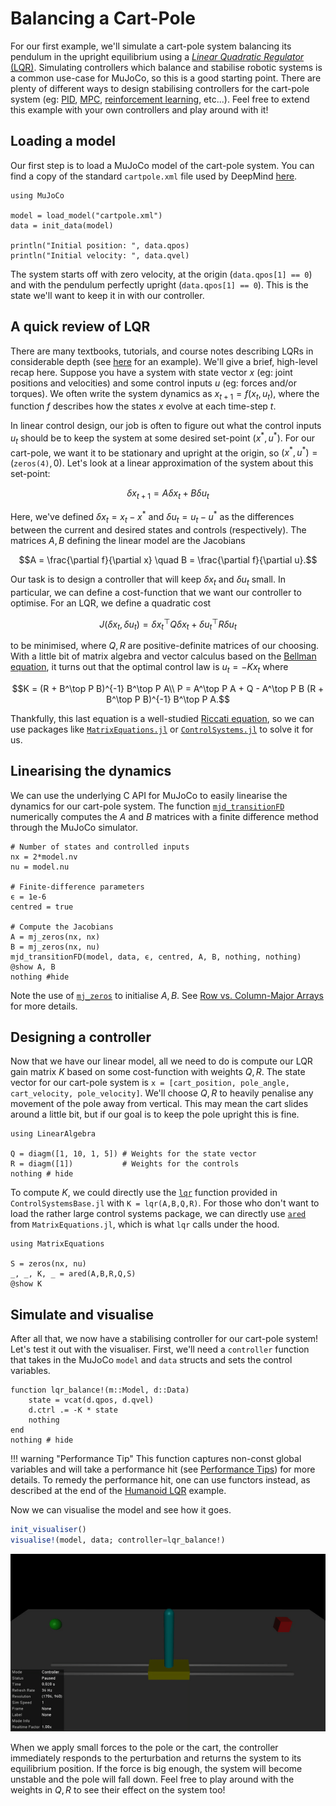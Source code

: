 # Balancing a Cart-Pole

For our first example, we'll simulate a cart-pole system balancing its pendulum in the upright equilibrium using a [*Linear Quadratic Regulator* (LQR)](https://en.wikipedia.org/wiki/Linear%E2%80%93quadratic_regulator). Simulating controllers which balance and stabilise robotic systems is a common use-case for MuJoCo, so this is a good starting point. There are plenty of different ways to design stabilising controllers for the cart-pole system (eg: [PID](https://en.wikipedia.org/wiki/Proportional%E2%80%93integral%E2%80%93derivative_controller), [MPC](https://en.wikipedia.org/wiki/Model_predictive_control), [reinforcement learning](https://en.wikipedia.org/wiki/Reinforcement_learning), etc...). Feel free to extend this example with your own controllers and play around with it!


## Loading a model

Our first step is to load a MuJoCo model of the cart-pole system. You can find a copy of the standard `cartpole.xml` file used by DeepMind [here](https://github.com/JamieMair/MuJoCo.jl/blob/42ec7971be584e3f87aacae40e50f8d43a2dc29c/docs/src/examples/cartpole.xml). 

```@example cartpole
using MuJoCo

model = load_model("cartpole.xml")
data = init_data(model)

println("Initial position: ", data.qpos)
println("Initial velocity: ", data.qvel)
```

The system starts off with zero velocity, at the origin (`data.qpos[1] == 0`) and with the pendulum perfectly upright (`data.qpos[1] == 0`). This is the state we'll want to keep it in with our controller.

## A quick review of LQR

There are many textbooks, tutorials, and course notes describing LQRs in considerable depth (see [here](http://underactuated.mit.edu/lqr.html#section3) for an example). We'll give a brief, high-level recap here. Suppose you have a system with state vector $x$ (eg: joint positions and velocities) and some control inputs $u$ (eg: forces and/or torques). We often write the system dynamics as $x_{t+1} = f(x_t, u_t)$, where the function $f$ describes how the states $x$ evolve at each time-step $t$.

In linear control design, our job is often to figure out what the control inputs $u_t$ should be to keep the system at some desired set-point $(x^*, u^*)$. For our cart-pole, we want it to be stationary and upright at the origin, so $(x^*, u^*) = ($`zeros(4)`$, 0)$. Let's look at a linear approximation of the system about this set-point:
```math
\delta x_{t+1} = A \delta x_t + B \delta u_t
```
Here, we've defined $\delta x_t = x_t - x^*$ and $\delta u_t = u_t - u^*$ as the differences between the current and desired states and controls (respectively). The matrices $A,B$ defining the linear model are the Jacobians
```math
A = \frac{\partial f}{\partial x} \quad B = \frac{\partial f}{\partial u}.
```
Our task is to design a controller that will keep $\delta x_t$ and $\delta u_t$ small. In particular, we can define a cost-function that we want our controller to optimise. For an LQR, we define a quadratic cost
```math
J(\delta x_t, \delta u_t) = \delta x_t^\top Q \delta x_t + \delta u_t^\top R \delta u_t
```
to be minimised, where $Q,R$ are positive-definite matrices of our choosing. With a little bit of matrix algebra and vector calculus based on the [Bellman equation](https://en.wikipedia.org/wiki/Bellman_equation), it turns out that the optimal control law is $u_t = -K x_t$ where 
```math
K = (R + B^\top P B)^{-1} B^\top P A\\
P = A^\top P A + Q - A^\top P B (R + B^\top P B)^{-1} B^\top P A.
```
Thankfully, this last equation is a well-studied [Riccati equation](https://en.wikipedia.org/wiki/Riccati_equation), so we can use packages like [`MatrixEquations.jl`](https://github.com/andreasvarga/MatrixEquations.jl) or [`ControlSystems.jl`](https://github.com/JuliaControl/ControlSystems.jl) to solve it for us.

## Linearising the dynamics

We can use the underlying C API for MuJoCo to easily linearise the dynamics for our cart-pole system. The function [`mjd_transitionFD`](https://mujoco.readthedocs.io/en/stable/APIreference/APIfunctions.html#mjd-transitionfd) numerically computes the $A$ and $B$ matrices with a finite difference method through the MuJoCo simulator.
```@example cartpole
# Number of states and controlled inputs
nx = 2*model.nv
nu = model.nu

# Finite-difference parameters
ϵ = 1e-6
centred = true

# Compute the Jacobians
A = mj_zeros(nx, nx)
B = mj_zeros(nx, nu)
mjd_transitionFD(model, data, ϵ, centred, A, B, nothing, nothing)
@show A, B
nothing #hide
```
Note the use of [`mj_zeros`](@ref) to initialise $A,B$. See [Row vs. Column-Major Arrays](@ref) for more details.

## Designing a controller

Now that we have our linear model, all we need to do is compute our LQR gain matrix $K$ based on some cost-function with weights $Q,R$. The state vector for our cart-pole system is `x = [cart_position, pole_angle, cart_velocity, pole_velocity]`. We'll choose $Q,R$ to heavily penalise any movement of the pole away from vertical. This may mean the cart slides around a little bit, but if our goal is to keep the pole upright this is fine.
```@example cartpole
using LinearAlgebra

Q = diagm([1, 10, 1, 5]) # Weights for the state vector
R = diagm([1])           # Weights for the controls
nothing # hide
```
To compute $K$, we could directly use the [`lqr`](https://juliacontrol.github.io/ControlSystems.jl/stable/lib/synthesis/#ControlSystemsBase.lqr-Tuple{Union{Continuous,%20Type{Continuous}},%20Any,%20Any,%20Any,%20Any,%20Vararg{Any}}) function provided in `ControlSystemsBase.jl` with `K = lqr(A,B,Q,R)`. For those who don't want to load the rather large control systems package, we can directly use [`ared`](https://andreasvarga.github.io/MatrixEquations.jl/dev/riccati.html#MatrixEquations.ared) from `MatrixEquations.jl`, which is what `lqr` calls under the hood.
```@example cartpole
using MatrixEquations

S = zeros(nx, nu)
_, _, K, _ = ared(A,B,R,Q,S)
@show K
```

## Simulate and visualise

After all that, we now have a stabilising controller for our cart-pole system! Let's test it out with the visualiser. First, we'll need a `controller` function that takes in the MuJoCo `model` and `data` structs and sets the control variables.
```@example cartpole
function lqr_balance!(m::Model, d::Data)
    state = vcat(d.qpos, d.qvel)
    d.ctrl .= -K * state
    nothing
end
nothing # hide
```
!!! warning "Performance Tip"
    This function captures non-const global variables and will take a performance hit (see [Performance Tips](https://docs.julialang.org/en/v1/manual/performance-tips/#Avoid-untyped-global-variables)) for more details. To remedy the performance hit, one can use functors instead, as described at the end of the [Humanoid LQR](@ref) example.


Now we can visualise the model and see how it goes.
```julia
init_visualiser()
visualise!(model, data; controller=lqr_balance!)
```
![](images/cartpole_balance.gif)

When we apply small forces to the pole or the cart, the controller immediately responds to the perturbation and returns the system to its equilibrium position. If the force is big enough, the system will become unstable and the pole will fall down. Feel free to play around with the weights in $Q,R$ to see their effect on the system too!